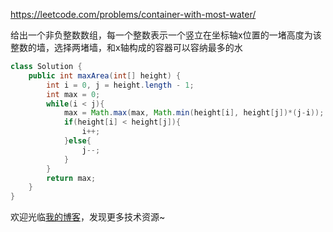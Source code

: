 https://leetcode.com/problems/container-with-most-water/

给出一个非负整数数组，每一个整数表示一个竖立在坐标轴x位置的一堵高度为该整数的墙，选择两堵墙，和x轴构成的容器可以容纳最多的水

```java
class Solution {
    public int maxArea(int[] height) {
        int i = 0, j = height.length - 1;
        int max = 0;
        while(i < j){
            max = Math.max(max, Math.min(height[i], height[j])*(j-i));
            if(height[i] < height[j]){
                i++;
            }else{
                j--;
            }
        }
        return max;
    }
}
```

欢迎光临[我的博客](http://www.wangtianyi.top/?utm_source=github&utm_medium=github)，发现更多技术资源~
